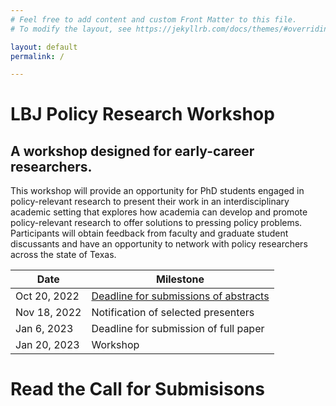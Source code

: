 ```yaml
---
# Feel free to add content and custom Front Matter to this file.
# To modify the layout, see https://jekyllrb.com/docs/themes/#overriding-theme-defaults

layout: default
permalink: /

---
```



# LBJ Policy Research Workshop
## A workshop designed for early-career researchers.

This workshop will provide an opportunity for PhD students engaged in policy-relevant research to present their work in an interdisciplinary academic setting that explores how academia can develop and promote policy-relevant research to offer solutions to pressing policy problems. Participants will obtain feedback from faculty and graduate student discussants and have an opportunity to network with policy researchers across the state of Texas.

| Date | Milestone | 
|-------|--------|
| Oct 20, 2022 | [Deadline for submissions of abstracts ](mailto:lbj.research.workshop@austin.utexas.edu) | 
| Nov 18, 2022 | Notification of selected presenters | 
| Jan 6, 2023 | Deadline for submission of full paper | 
| Jan 20, 2023 | Workshop | 

# Read the Call for Submisisons 

<object data="{{ site.baseurl }}/assets/Call.pdf" width="600" height="800" type='application/pdf'></object> 